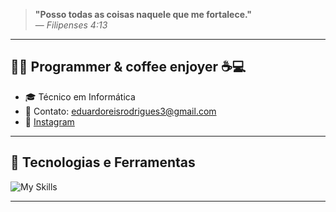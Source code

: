 

> **"Posso todas as coisas naquele que me fortalece."**  
> — *Filipenses 4:13*

---

## 👨‍💻 **Programmer & coffee enjoyer ☕💻**

- 🎓 Técnico em Informática  
- 📧 Contato: [eduardoreisrodrigues3@gmail.com](mailto:eduardoreisrodrigues3@gmail.com)
- 📸 [Instagram](https://www.instagram.com/reis.duardo/)
---

## 🚀 Tecnologias e Ferramentas

![My Skills](https://skillicons.dev/icons?i=html,css,js,php,mysql,github,git,vscode)

---


 


 
 





